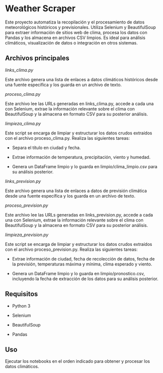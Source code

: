 # Weather Scraper
Este proyecto automatiza la recopilación y el procesamiento de datos meteorológicos históricos y previsionales. Utiliza Selenium y BeautifulSoup para extraer información de sitios web de clima, procesa los datos con Pandas y los almacena en archivos CSV limpios. Es ideal para análisis climáticos, visualización de datos o integración en otros sistemas.

## Archivos principales

*links_clima.py*

Este archivo genera una lista de enlaces a datos climáticos históricos desde una fuente específica y los guarda en un archivo de texto.

*proceso_clima.py*

Este archivo lee las URLs generadas en links_clima.py, accede a cada una con Selenium, extrae la información relevante sobre el clima con BeautifulSoup y la almacena en formato CSV para su posterior análisis.

*limpieza_clima.py*

Este script se encarga de limpiar y estructurar los datos crudos extraídos con el archivo proceso_clima.py. Realiza las siguientes tareas:

- Separa el título en ciudad y fecha.

- Extrae información de temperatura, precipitación, viento y humedad.

- Genera un DataFrame limpio y lo guarda en limpio/clima_limpio.csv para su análisis posterior.

*links_prevision.py*

Este archivo genera una lista de enlaces a datos de previsión climática desde una fuente específica y los guarda en un archivo de texto.

*proceso_prevision.py*

Este archivo lee las URLs generadas en links_prevision.py, accede a cada una con Selenium, extrae la información relevante sobre el clima con BeautifulSoup y la almacena en formato CSV para su posterior análisis.

*limpieza_prevision.py*

Este script se encarga de limpiar y estructurar los datos crudos extraídos con el archivo proceso_prevision.py. Realiza las siguientes tareas:

- Extrae información de ciudad, fecha de recolección de datos, fecha de la previsión, temperaturas máxima y mínima, clima esperado y viento.

- Genera un DataFrame limpio y lo guarda en limpio/pronostico.csv, incluyendo la fecha de extracción de los datos para su análisis posterior.

## Requisitos

- Python 3

- Selenium

- BeautifulSoup

- Pandas

## Uso

Ejecutar los notebooks en el orden indicado para obtener y procesar los datos climáticos.





